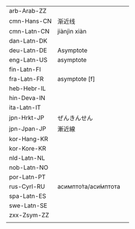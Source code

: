 | | | |
|-|-|-|
| arb-Arab-ZZ |  |  |
| cmn-Hans-CN | 渐近线 |  |
| cmn-Latn-CN | jiànjìn xiàn |  |
| dan-Latn-DK |  |  |
| deu-Latn-DE | Asymptote |  |
| eng-Latn-US | asymptote |  |
| fin-Latn-FI |  |  |
| fra-Latn-FR | asymptote [f] |  |
| heb-Hebr-IL |  |  |
| hin-Deva-IN |  |  |
| ita-Latn-IT |  |  |
| jpn-Hrkt-JP | ぜんきんせん |  |
| jpn-Jpan-JP | 漸近線 |  |
| kor-Hang-KR |  |  |
| kor-Kore-KR |  |  |
| nld-Latn-NL |  |  |
| nob-Latn-NO |  |  |
| por-Latn-PT |  |  |
| rus-Cyrl-RU | асимпто́та/аси́мптота |  |
| spa-Latn-ES |  |  |
| swe-Latn-SE |  |  |
| zxx-Zsym-ZZ |  |  |
|  |  |  |
